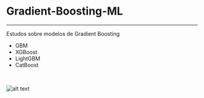 # Gradient-Boosting-ML
<hr>

Estudos sobre modelos de Gradient Boosting

* GBM 
* XGBoost
* LightGBM
* CatBoost 

<br>

![alt text](https://dzone.com/storage/temp/13069534-gradient-boosting-process.png)

